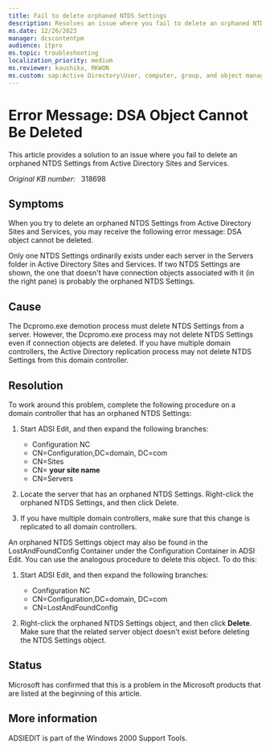 ```yaml
---
title: Fail to delete orphaned NTDS Settings
description: Resolves an issue where you fail to delete an orphaned NTDS Settings from Active Directory Sites and Services.
ms.date: 12/26/2023
manager: dcscontentpm
audience: itpro
ms.topic: troubleshooting
localization_priority: medium
ms.reviewer: kaushika, RKWON
ms.custom: sap:Active Directory\User, computer, group, and object management, csstroubleshoot
---
```

# Error Message: DSA Object Cannot Be Deleted

This article provides a solution to an issue where you fail to delete an orphaned NTDS Settings from Active Directory Sites and Services.

_Original KB number:_ &nbsp; 318698

## Symptoms

When you try to delete an orphaned NTDS Settings from Active Directory Sites and Services, you may receive the following error message: DSA object cannot be deleted.

Only one NTDS Settings ordinarily exists under each server in the Servers folder in Active Directory Sites and Services. If two NTDS Settings are shown, the one that doesn't have connection objects associated with it (in the right pane) is probably the orphaned NTDS Settings.

## Cause

The Dcpromo.exe demotion process must delete NTDS Settings from a server. However, the Dcpromo.exe process may not delete NTDS Settings even if connection objects are deleted. If you have multiple domain controllers, the Active Directory replication process may not delete NTDS Settings from this domain controller.

## Resolution

To work around this problem, complete the following procedure on a domain controller that has an orphaned NTDS Settings:

1. Start ADSI Edit, and then expand the following branches:

    - Configuration NC 
    - CN=Configuration,DC=domain, DC=com 
    - CN=Sites 
    - CN= **your site name**  
    - CN=Servers 
2. Locate the server that has an orphaned NTDS Settings. Right-click the orphaned NTDS Settings, and then click Delete.
3. If you have multiple domain controllers, make sure that this change is replicated to all domain controllers.

An orphaned NTDS Settings object may also be found in the LostAndFoundConfig Container under the Configuration Container in ADSI Edit. You can use the analogous procedure to delete this object. To do this:

1. Start ADSI Edit, and then expand the following branches:

    - Configuration NC 
    - CN=Configuration,DC=domain, DC=com 
    - CN=LostAndFoundConfig 
2. Right-click the orphaned NTDS Settings object, and then click **Delete**. Make sure that the related server object doesn't exist before deleting the NTDS Settings object.

## Status

Microsoft has confirmed that this is a problem in the Microsoft products that are listed at the beginning of this article.  

## More information

ADSIEDIT is part of the Windows 2000 Support Tools.
